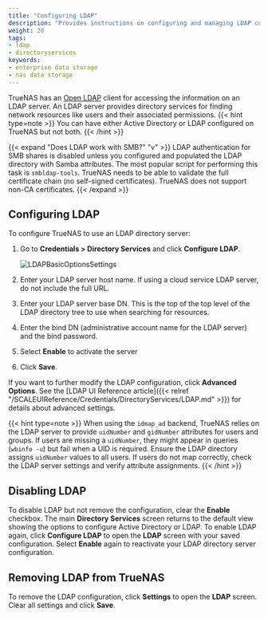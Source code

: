 ```yaml
---
title: "Configuring LDAP"
description: "Provides instructions on configuring and managing LDAP configurations in TrueNAS."
weight: 20
tags:
- ldap
- directoryservices
keywords:
- enterprise data storage
- nas data storage 
---
```


TrueNAS has an [Open LDAP](https://www.openldap.org/) client for accessing the information on an LDAP server.
An LDAP server provides directory services for finding network resources like users and their associated permissions.
{{< hint type=note >}}
You can have either Active Directory or LDAP configured on TrueNAS but not both.
{{< /hint >}}

{{< expand "Does LDAP work with SMB?" "v" >}}
LDAP authentication for SMB shares is disabled unless you configured and populated the LDAP directory with Samba attributes.
The most popular script for performing this task is `smbldap-tools`.
TrueNAS needs to be able to validate the full certificate chain (no self-signed certificates).
TrueNAS does not support non-CA certificates.
{{< /expand >}}

## Configuring LDAP

To configure TrueNAS to use an LDAP directory server:

1. Go to **Credentials > Directory Services** and click **Configure LDAP**.

   ![LDAPBasicOptionsSettings](/images/SCALE/Credentials/LDAPBasicOptionsSettings.png "LDAP Basic Options")

2. Enter your LDAP server host name. If using a cloud service LDAP server, do not include the full URL.

3. Enter your LDAP server base DN. This is the top of the top level of the LDAP directory tree to use when searching for resources.

4. Enter the bind DN (administrative account name for the LDAP server) and the bind password.

5. Select **Enable** to activate the server

6. Click **Save**.

If you want to further modify the LDAP configuration, click **Advanced Options**. See the [LDAP UI Reference article]({{< relref "/SCALEUIReference/Credentials/DirectoryServices/LDAP.md" >}}) for details about advanced settings.

{{< hint type=note >}}
When using the `idmap_ad` backend, TrueNAS relies on the LDAP server to provide `uidNumber` and `gidNumber` attributes for users and groups.
If users are missing a `uidNumber`, they might appear in queries (`wbinfo -u`) but fail when a UID is required.
Ensure the LDAP directory assigns `uidNumber` values to all users.
If users do not map correctly, check the LDAP server settings and verify attribute assignments.
{{< /hint >}}

## Disabling LDAP

To disable LDAP but not remove the configuration, clear the **Enable** checkbox. The main **Directory Services** screen returns to the default view showing the options to configure Active Directory or LDAP.
To enable LDAP again, click **Configure LDAP** to open the **LDAP** screen with your saved configuration. Select **Enable** again to reactivate your LDAP directory server configuration.

## Removing LDAP from TrueNAS

To remove the LDAP configuration, click **Settings** to open the **LDAP** screen.
Clear all settings and click **Save**.
